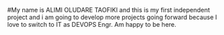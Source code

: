 #My name is ALIMI OLUDARE TAOFIKI and this is my first independent project
and i am going to develop more projects going forward because I love to switch to IT as DEVOPS Engr. Am happy to be here.
